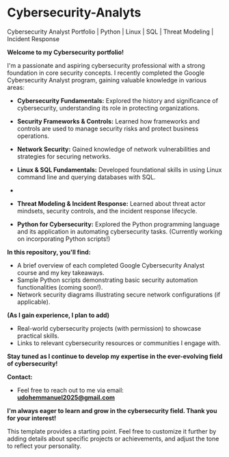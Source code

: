# Cybersecurity-Analyts
Cybersecurity Analyst Portfolio | Python | Linux | SQL | Threat Modeling | Incident Response

**Welcome to my Cybersecurity portfolio!**

I'm a passionate and aspiring cybersecurity professional with a strong foundation in core security concepts. I recently completed the Google Cybersecurity Analyst program, gaining valuable knowledge in various areas:

* **Cybersecurity Fundamentals:** Explored the history and significance of cybersecurity, understanding its role in protecting organizations.
* **Security Frameworks & Controls:** Learned how frameworks and controls are used to manage security risks and protect business operations.
* **Network Security:** Gained knowledge of network vulnerabilities and strategies for securing networks.
* **Linux & SQL Fundamentals:** Developed foundational skills in using Linux command line and querying databases with SQL.

* 
* **Threat Modeling & Incident Response:** Learned about threat actor mindsets, security controls, and the incident response lifecycle.
* **Python for Cybersecurity:**  Explored the Python programming language and its application in automating cybersecurity tasks. (Currently working on incorporating Python scripts!)

**In this repository, you'll find:**

* A brief overview of each completed Google Cybersecurity Analyst course and my key takeaways.
* Sample Python scripts demonstrating basic security automation functionalities (coming soon!).
* Network security diagrams illustrating secure network configurations (if applicable). 

**(As I gain experience, I plan to add)**

* Real-world cybersecurity projects (with permission) to showcase practical skills.
* Links to relevant cybersecurity resources or communities I engage with.

**Stay tuned as I continue to develop my expertise in the ever-evolving field of cybersecurity!**

**Contact:**

* Feel free to reach out to me via email: **udohemmanuel2025@gmail.com**

**I'm always eager to learn and grow in the cybersecurity field. Thank you for your interest!**


This template provides a starting point. Feel free to customize it further by adding details about specific projects or achievements, and adjust the tone to reflect your personality. 
